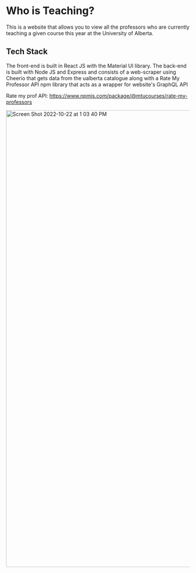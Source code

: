 # Who is Teaching?

This is a website that allows you to view all the professors who are currently teaching a given course this year at the University of Alberta.

## Tech Stack

The front-end is built in React JS with the Material UI library. The back-end is built with Node JS and Express and consists of a web-scraper using Cheerio that gets data from the ualberta catalogue
along with a Rate My Professor API npm library that acts as a wrapper for website's GraphQL API

Rate my prof API: https://www.npmjs.com/package/@mtucourses/rate-my-professors

<img width="1249" alt="Screen Shot 2022-10-22 at 1 03 40 PM" src="https://user-images.githubusercontent.com/78581216/197358188-54f3d867-906b-4982-bc5b-5d03fd206a77.png">

